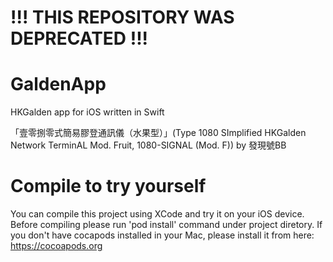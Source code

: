 # !!! THIS REPOSITORY WAS DEPRECATED !!!

# GaldenApp
HKGalden app for iOS written in Swift

「壹零捌零式簡易膠登通訊儀（水果型）」(Type 1080 SImplified HKGalden Network TerminAL Mod. Fruit, 1080-SIGNAL (Mod. F))
by 發現號BB

# Compile to try yourself
You can compile this project using XCode and try it on your iOS device. Before compiling please run 'pod install' command under project diretory. If you don't have cocapods installed in your Mac, please install it from here: https://cocoapods.org
